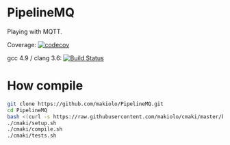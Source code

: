 # PipelineMQ

Playing with MQTT.

Coverage: [![codecov](https://codecov.io/gh/makiolo/PipelineMQ/branch/master/graph/badge.svg)](https://codecov.io/gh/makiolo/PipelineMQ)

gcc 4.9 / clang 3.6: [![Build Status](https://travis-ci.org/makiolo/PipelineMQ.svg?branch=master)](https://travis-ci.org/makiolo/PipelineMQ)

# How compile
```bash
git clone https://github.com/makiolo/PipelineMQ.git
cd PipelineMQ
bash <(curl -s https://raw.githubusercontent.com/makiolo/cmaki/master/bootstrap.sh)
./cmaki/setup.sh
./cmaki/compile.sh
./cmaki/tests.sh
```
